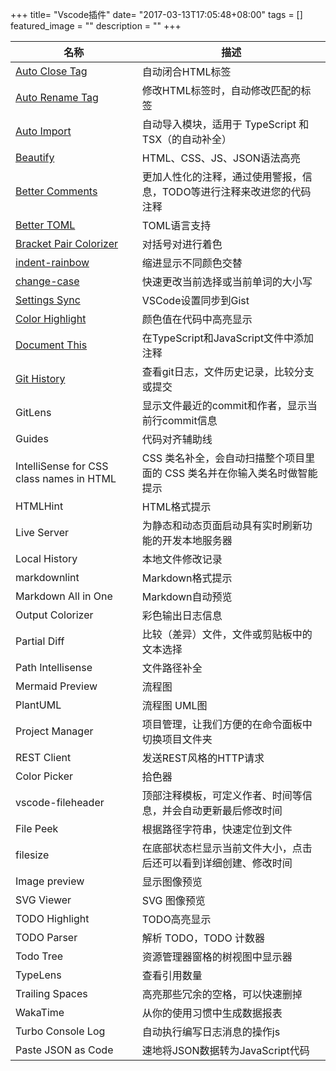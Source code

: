 +++
title= "Vscode插件"
date= "2017-03-13T17:05:48+08:00"
tags = []
featured_image = ""
description = ""
+++

|名称             |描述             |
|-----------------|-----------------|
|[Auto Close Tag](https://marketplace.visualstudio.com/items?itemName=formulahendry.auto-close-tag)|自动闭合HTML标签|
|[Auto Rename Tag](https://marketplace.visualstudio.com/items?itemName=formulahendry.auto-rename-tag)|修改HTML标签时，自动修改匹配的标签|
|[Auto Import](https://marketplace.visualstudio.com/items?itemName=steoates.autoimport)|自动导入模块，适用于 TypeScript 和 TSX（的自动补全）||
|[Beautify](https://marketplace.visualstudio.com/items?itemName=HookyQR.beautify)|HTML、CSS、JS、JSON语法高亮|
|[Better Comments](https://marketplace.visualstudio.com/items?itemName=aaron-bond.better-comments)|更加人性化的注释，通过使用警报，信息，TODO等进行注释来改进您的代码注释|
|[Better TOML](https://marketplace.visualstudio.com/items?itemName=bungcip.better-toml)|TOML语言支持|
|[Bracket Pair Colorizer](https://marketplace.visualstudio.com/items?itemName=CoenraadS.bracket-pair-colorizer)|对括号对进行着色|
|[indent-rainbow](https://marketplace.visualstudio.com/items?itemName=oderwat.indent-rainbow)|缩进显示不同颜色交替|
|[change-case](https://marketplace.visualstudio.com/items?itemName=wmaurer.change-case)|快速更改当前选择或当前单词的大小写|
|[Settings Sync](https://marketplace.visualstudio.com/items?itemName=Shan.code-settings-sync)|VSCode设置同步到Gist|
|[Color Highlight](https://marketplace.visualstudio.com/items?itemName=naumovs.color-highlight)|颜色值在代码中高亮显示|
|[Document This](https://marketplace.visualstudio.com/items?itemName=joelday.docthis)|在TypeScript和JavaScript文件中添加注释|
|[Git History](https://marketplace.visualstudio.com/items?itemName=donjayamanne.githistory)|查看git日志，文件历史记录，比较分支或提交|
|GitLens|显示文件最近的commit和作者，显示当前行commit信息|[进入](https://marketplace.visualstudio.com/items?itemName=eamodio.gitlens)|
|Guides|代码对齐辅助线|[进入](https://marketplace.visualstudio.com/items?itemName=spywhere.guides)|
|IntelliSense for CSS class names in HTML|CSS 类名补全，会自动扫描整个项目里面的 CSS 类名并在你输入类名时做智能提示|[进入](https://marketplace.visualstudio.com/items?itemName=Zignd.html-css-class-completion)|
|HTMLHint|HTML格式提示|[进入](https://marketplace.visualstudio.com/items?itemName=mkaufman.HTMLHint)|
|Live Server|为静态和动态页面启动具有实时刷新功能的开发本地服务器|[进入](https://marketplace.visualstudio.com/items?itemName=ritwickdey.LiveServer)|
|Local History|本地文件修改记录|[进入](https://marketplace.visualstudio.com/items?itemName=xyz.local-history)|
|markdownlint|Markdown格式提示|[进入](https://marketplace.visualstudio.com/items?itemName=DavidAnson.vscode-markdownlint)|
|Markdown All in One|Markdown自动预览|[进入](https://marketplace.visualstudio.com/items?itemName=yzhang.markdown-all-in-one)|
|Output Colorizer|彩色输出日志信息|[进入](https://marketplace.visualstudio.com/items?itemName=IBM.output-colorizer)|
|Partial Diff|比较（差异）文件，文件或剪贴板中的文本选择|[进入](https://marketplace.visualstudio.com/items?itemName=ryu1kn.partial-diff)|
|Path Intellisense|文件路径补全|[进入](https://marketplace.visualstudio.com/items?itemName=christian-kohler.path-intellisense)|
|Mermaid Preview|流程图|[进入](https://marketplace.visualstudio.com/items?itemName=vstirbu.vscode-mermaid-preview)|
|PlantUML|流程图 UML图|[进入](https://marketplace.visualstudio.com/items?itemName=jebbs.plantuml)|
|Project Manager|项目管理，让我们方便的在命令面板中切换项目文件夹|[进入](https://marketplace.visualstudio.com/items?itemName=alefragnani.project-manager)|
|REST Client|发送REST风格的HTTP请求|[进入](https://marketplace.visualstudio.com/items?itemName=humao.rest-client)|
|Color Picker|拾色器|[进入](https://marketplace.visualstudio.com/items?itemName=anseki.vscode-color)|
|vscode-fileheader|顶部注释模板，可定义作者、时间等信息，并会自动更新最后修改时间|[进入](https://marketplace.visualstudio.com/items?itemName=mikey.vscode-fileheader)|
|File Peek|根据路径字符串，快速定位到文件|[进入](https://marketplace.visualstudio.com/items?itemName=abierbaum.vscode-file-peek)|
|filesize|在底部状态栏显示当前文件大小，点击后还可以看到详细创建、修改时间|[进入](https://marketplace.visualstudio.com/items?itemName=mkxml.vscode-filesize)|
|Image preview|显示图像预览|[进入](https://marketplace.visualstudio.com/items?itemName=kisstkondoros.vscode-gutter-preview)|
|SVG Viewer|SVG 图像预览|[进入](https://marketplace.visualstudio.com/items?itemName=cssho.vscode-svgviewer)|
|TODO Highlight|TODO高亮显示|[进入](https://marketplace.visualstudio.com/items?itemName=wayou.vscode-todo-highlight)|
|TODO Parser|解析 TODO，TODO 计数器|[进入](https://marketplace.visualstudio.com/items?itemName=minhthai.vscode-todo-parser)|
|Todo Tree|资源管理器窗格的树视图中显示器|[进入](https://marketplace.visualstudio.com/items?itemName=Gruntfuggly.todo-tree)|
|TypeLens|查看引用数量|[进入](https://marketplace.visualstudio.com/items?itemName=kisstkondoros.typelens)|
|Trailing Spaces|高亮那些冗余的空格，可以快速删掉|[进入](https://marketplace.visualstudio.com/items?itemName=shardulm94.trailing-spaces)|
|WakaTime|从你的使用习惯中生成数据报表|[进入](https://marketplace.visualstudio.com/items?itemName=WakaTime.vscode-wakatime)|
|Turbo Console Log|自动执行编写日志消息的操作js|[进入](https://marketplace.visualstudio.com/items?itemName=ChakrounAnas.turbo-console-log)|
|Paste JSON as Code|速地将JSON数据转为JavaScript代码|[进入](https://marketplace.visualstudio.com/items?itemName=quicktype.quicktype)|









